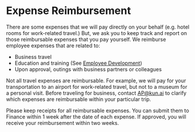 # Expense Reimbursement

There are some expenses that we will pay directly on your behalf (e.g. hotel rooms for work-related travel.) But, we ask you to keep track and report on those reimbursable expenses that you pay yourself. We reimburse employee expenses that are related to:

- Business travel
- Education and training (See [Employee Development](https://github.com/btorreskunai/Kunai-handbook/blob/master/2.%20Policies%20%26%20Procedures/L.%20Employee%20Development.md))
- Upon approval, outings with business partners or colleagues

Not all travel expenses are reimbursable. For example, we will pay for your transportation to an airport for work-related travel, but not to a museum for a personal visit. Before traveling for business, contact AP@kun.ai to clarify which expenses are reimbursable within your particular trip.

Please keep receipts for all reimbursable expenses. You can submit them to Finance within 1 week after the date of each expense. If approved, you will receive your reimbursement within two weeks.

